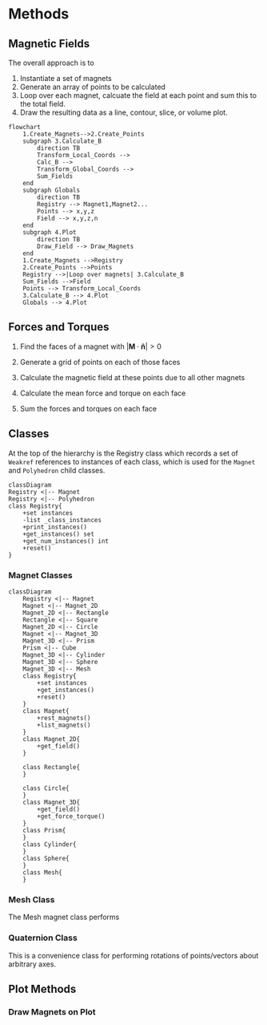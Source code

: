 # Methods

## Magnetic Fields

The overall approach is to

1. Instantiate a set of magnets
2. Generate an array of points to be calculated
3. Loop over each magnet, calcuate the field at each point and sum this to the
total field.
4. Draw the resulting data as a line, contour, slice, or volume plot.

```mermaid
flowchart
    1.Create_Magnets-->2.Create_Points
    subgraph 3.Calculate_B
        direction TB
        Transform_Local_Coords -->
        Calc_B -->
        Transform_Global_Coords -->
        Sum_Fields
    end
    subgraph Globals
        direction TB
        Registry --> Magnet1,Magnet2...
        Points --> x,y,z
        Field --> x,y,z,n
    end
    subgraph 4.Plot
        direction TB
        Draw_Field --> Draw_Magnets
    end
    1.Create_Magnets -->Registry
    2.Create_Points -->Points
    Registry -->|Loop over magnets| 3.Calculate_B
    Sum_Fields -->Field
    Points --> Transform_Local_Coords
    3.Calculate_B --> 4.Plot
    Globals --> 4.Plot
```

## Forces and Torques

1. Find the faces of a magnet with $|\mathbf{M}\cdot \mathbf{\hat{n}}| > 0$

2. Generate a grid of points on each of those faces

3. Calculate the magnetic field at these points due to all other magnets

4. Calculate the mean force and torque on each face

5. Sum the forces and torques on each face

## Classes

At the top of the hierarchy is the Registry class which records a set of `Weakref`
references to instances of each class, which is used for the `Magnet` and `Polyhedron`
child classes.

```mermaid
classDiagram
Registry <|-- Magnet
Registry <|-- Polyhedron
class Registry{
    +set instances
    -list _class_instances
    +print_instances()
    +get_instances() set
    +get_num_instances() int
    +reset()
}
```

### Magnet Classes

```mermaid
classDiagram
    Registry <|-- Magnet
    Magnet <|-- Magnet_2D
    Magnet_2D <|-- Rectangle
    Rectangle <|-- Square
    Magnet_2D <|-- Circle
    Magnet <|-- Magnet_3D
    Magnet_3D <|-- Prism
    Prism <|-- Cube
    Magnet_3D <|-- Cylinder
    Magnet_3D <|-- Sphere
    Magnet_3D <|-- Mesh
    class Registry{
        +set instances
        +get_instances() 
        +reset()
    }
    class Magnet{
        +rest_magnets()
        +list_magnets()
    }
    class Magnet_2D{
        +get_field()
    }

    class Rectangle{
    }

    class Circle{
    }
    class Magnet_3D{
        +get_field()
        +get_force_torque()
    }
    class Prism{
    }
    class Cylinder{
    }
    class Sphere{
    }
    class Mesh{
    }
```

### Mesh Class

The Mesh magnet class performs

### Quaternion Class

This is a convenience class for performing rotations of points/vectors about arbitrary axes.

## Plot Methods

### Draw Magnets on Plot
